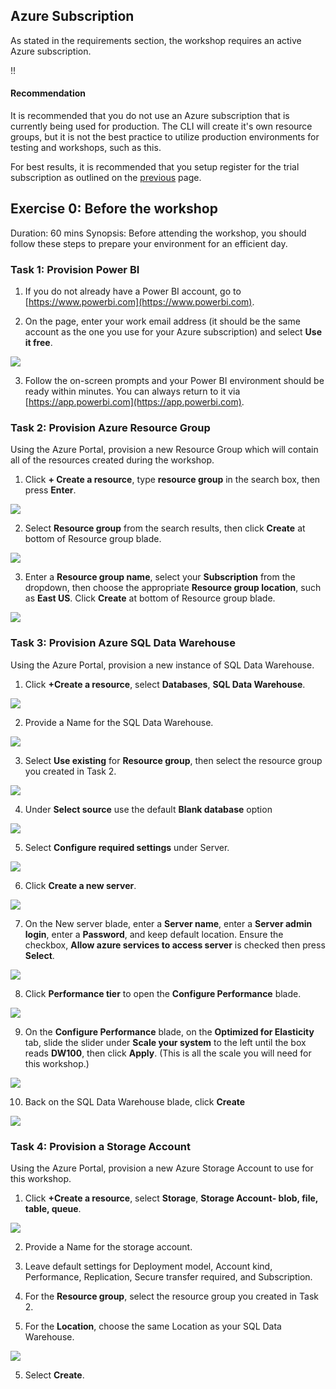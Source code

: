 ## Azure Subscription
As stated in the requirements section, the workshop requires an active Azure subscription.

!!<h4>Recommendation</h4>It is recommended that you do not use an Azure subscription that is currently being used for production.  The CLI will create it's own resource groups, but it is not the best practice to utilize production environments for testing and workshops, such as this.

For best results, it is recommended that you setup register for the trial subscription as outlined on the [previous](./01_Azure_Registration.md) page.

## **Exercise 0:** Before the workshop
Duration: 60 mins
Synopsis: Before attending the workshop, you should follow these steps to prepare your environment for an efficient day.

### **Task 1:** Provision Power BI
1. If you do not already have a Power BI account, go to [https://www.powerbi.com](https://www.powerbi.com).

2. On the page, enter your work email address (it should be the same account as the one you use for your Azure subscription) and select **Use it free**.
<img src="../images/powerbi_signup.jpg" class="block"/>

3. Follow the on-screen prompts and your Power BI environment should be ready within minutes. You can always return to it via [https://app.powerbi.com](https://app.powerbi.com).

### **Task 2:** Provision Azure Resource Group

Using the Azure Portal, provision a new Resource Group which will contain all of the resources created during the workshop.

1. Click **+ Create a resource**, type **resource group** in the search box, then press **Enter**.

<img src="../images/search_resource_group.jpg" class="block"/>

2. Select **Resource group** from the search results, then click **Create** at bottom of Resource group blade.

<img src="../images/click_create_resource_group.jpg" class="block"/>

3. Enter a **Resource group name**, select your **Subscription** from the dropdown, then choose the appropriate **Resource group location**, such as **East US**. Click **Create** at bottom of Resource group blade.

<img src="../images/click_create_named_resource_group.jpg" class="block"/>


### **Task 3:** Provision Azure SQL Data Warehouse

Using the Azure Portal, provision a new instance of SQL Data Warehouse.

1. Click **+Create a resource**, select **Databases**, **SQL Data Warehouse**.

<img src="../images/provision_adw.jpg" class="block"/>

2. Provide a Name for the SQL Data Warehouse.

<img src="../images/adw_name.jpg" class="block"/>

3. Select **Use existing** for **Resource group**, then select the resource group you created in Task 2.

<img src="../images/adw_select_resource_group.jpg" class="block"/>

4. Under **Select source** use the default **Blank database** option

<img src="../images/adw_select_source_blank_database.jpg" class="block"/>

5. Select **Configure required settings** under Server.

<img src="../images/adw_select_server.jpg" class="block"/>

6. Click **Create a new server**.

<img src="../images/adw_create_new_server.jpg" class="block"/>

7. On the New server blade, enter a **Server name**, enter a **Server admin login**, enter a **Password**, and keep default location. Ensure the checkbox, **Allow azure services to access server** is checked then press **Select**.

<img src="../images/adw_select_new_server.jpg" class="block"/>

8. Click **Performance tier** to open the **Configure Performance** blade.

<img src="../images/adw_select_performance_tier.jpg" class="block"/>

9. On the **Configure Performance** blade, on the **Optimized for Elasticity** tab, slide the slider under **Scale your system** to the left until the box reads **DW100**, then click **Apply**. (This is all the scale you will need for this workshop.)

<img src="../images/adw_configure_performance_DW100.jpg" class="block"/>

10. Back on the SQL Data Warehouse blade, click **Create**

<img src="../images/adw_click_create.jpg" class="block"/>

### **Task 4:** Provision a Storage Account
Using the Azure Portal, provision a new Azure Storage Account to use for this workshop.
1.	Click **+Create a resource**, select **Storage**, **Storage Account- blob, file, table, queue**. 

<img src="../images/storeage_account.jpg" class="block"/>

2. Provide a Name for the storage account.

3. Leave default settings for Deployment model, Account kind, Performance, Replication, Secure transfer required, and Subscription.

3. For the **Resource group**, select the resource group you created in Task 2.

4. For the **Location**, choose the same Location as your SQL Data Warehouse.

<img src="../images/create_storage_account.jpg" class="block"/>

5. Select **Create**.